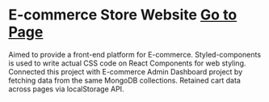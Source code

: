 # E-commerce Store Website [Go to Page](https://ecommerce-store-website-sage.vercel.app)

Aimed to provide a front-end platform for E-commerce. Styled-components is used to write actual CSS code on React Components for web styling. Connected this project with E-commerce Admin Dashboard project by fetching data from the same MongoDB collections. Retained cart data across pages via localStorage API.
